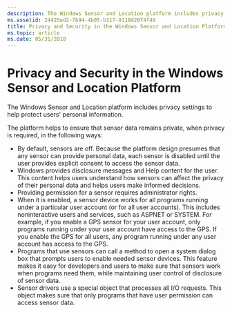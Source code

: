 ```yaml
---
description: The Windows Sensor and Location platform includes privacy settings to help protect users' personal information.
ms.assetid: 24425ed2-7b94-4b05-b117-9118d2074f49
title: Privacy and Security in the Windows Sensor and Location Platform
ms.topic: article
ms.date: 05/31/2018
---
```


# Privacy and Security in the Windows Sensor and Location Platform

The Windows Sensor and Location platform includes privacy settings to help protect users' personal information.

The platform helps to ensure that sensor data remains private, when privacy is required, in the following ways:

-   By default, sensors are off. Because the platform design presumes that any sensor can provide personal data, each sensor is disabled until the user provides explicit consent to access the sensor data.
-   Windows provides disclosure messages and Help content for the user. This content helps users understand how sensors can affect the privacy of their personal data and helps users make informed decisions.
-   Providing permission for a sensor requires administrator rights.
-   When it is enabled, a sensor device works for all programs running under a particular user account (or for all user accounts). This includes noninteractive users and services, such as ASPNET or SYSTEM. For example, if you enable a GPS sensor for your user account, only programs running under your user account have access to the GPS. If you enable the GPS for all users, any program running under any user account has access to the GPS.
-   Programs that use sensors can call a method to open a system dialog box that prompts users to enable needed sensor devices. This feature makes it easy for developers and users to make sure that sensors work when programs need them, while maintaining user control of disclosure of sensor data.
-   Sensor drivers use a special object that processes all I/O requests. This object makes sure that only programs that have user permission can access sensor data.

 

 




